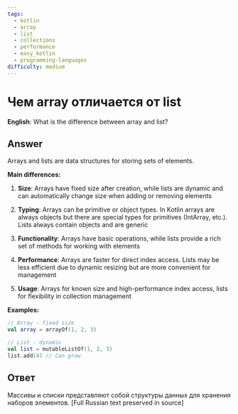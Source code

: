 ```yaml
---
tags:
  - kotlin
  - array
  - list
  - collections
  - performance
  - easy_kotlin
  - programming-languages
difficulty: medium
---
```


# Чем array отличается от list

**English**: What is the difference between array and list?

## Answer

Arrays and lists are data structures for storing sets of elements.

**Main differences:**

1. **Size**: Arrays have fixed size after creation, while lists are dynamic and can automatically change size when adding or removing elements

2. **Typing**: Arrays can be primitive or object types. In Kotlin arrays are always objects but there are special types for primitives (IntArray, etc.). Lists always contain objects and are generic

3. **Functionality**: Arrays have basic operations, while lists provide a rich set of methods for working with elements

4. **Performance**: Arrays are faster for direct index access. Lists may be less efficient due to dynamic resizing but are more convenient for management

5. **Usage**: Arrays for known size and high-performance index access, lists for flexibility in collection management

**Examples:**
```kotlin
// Array - fixed size
val array = arrayOf(1, 2, 3)

// List - dynamic
val list = mutableListOf(1, 2, 3)
list.add(4) // Can grow
```

## Ответ

Массивы и списки представляют собой структуры данных для хранения наборов элементов. [Full Russian text preserved in source]

